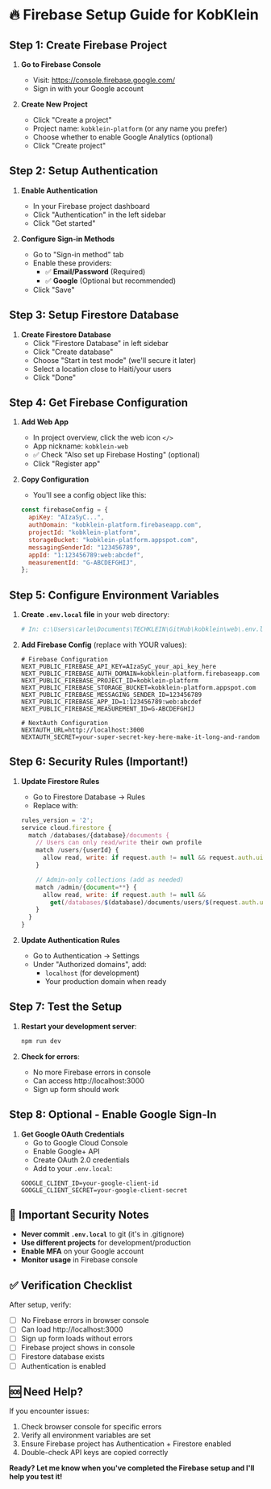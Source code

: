 # 🔥 Firebase Setup Guide for KobKlein

## Step 1: Create Firebase Project

1. **Go to Firebase Console**

   - Visit: https://console.firebase.google.com/
   - Sign in with your Google account

2. **Create New Project**
   - Click "Create a project"
   - Project name: `kobklein-platform` (or any name you prefer)
   - Choose whether to enable Google Analytics (optional)
   - Click "Create project"

## Step 2: Setup Authentication

1. **Enable Authentication**

   - In your Firebase project dashboard
   - Click "Authentication" in the left sidebar
   - Click "Get started"

2. **Configure Sign-in Methods**
   - Go to "Sign-in method" tab
   - Enable these providers:
     - ✅ **Email/Password** (Required)
     - ✅ **Google** (Optional but recommended)
   - Click "Save"

## Step 3: Setup Firestore Database

1. **Create Firestore Database**
   - Click "Firestore Database" in left sidebar
   - Click "Create database"
   - Choose "Start in test mode" (we'll secure it later)
   - Select a location close to Haiti/your users
   - Click "Done"

## Step 4: Get Firebase Configuration

1. **Add Web App**

   - In project overview, click the web icon `</>`
   - App nickname: `kobklein-web`
   - ✅ Check "Also set up Firebase Hosting" (optional)
   - Click "Register app"

2. **Copy Configuration**
   - You'll see a config object like this:
   ```javascript
   const firebaseConfig = {
     apiKey: "AIzaSyC...",
     authDomain: "kobklein-platform.firebaseapp.com",
     projectId: "kobklein-platform",
     storageBucket: "kobklein-platform.appspot.com",
     messagingSenderId: "123456789",
     appId: "1:123456789:web:abcdef",
     measurementId: "G-ABCDEFGHIJ",
   };
   ```

## Step 5: Configure Environment Variables

1. **Create `.env.local` file** in your web directory:

   ```bash
   # In: c:\Users\carle\Documents\TECHKLEIN\GitHub\kobklein\web\.env.local
   ```

2. **Add Firebase Config** (replace with YOUR values):

   ```env
   # Firebase Configuration
   NEXT_PUBLIC_FIREBASE_API_KEY=AIzaSyC_your_api_key_here
   NEXT_PUBLIC_FIREBASE_AUTH_DOMAIN=kobklein-platform.firebaseapp.com
   NEXT_PUBLIC_FIREBASE_PROJECT_ID=kobklein-platform
   NEXT_PUBLIC_FIREBASE_STORAGE_BUCKET=kobklein-platform.appspot.com
   NEXT_PUBLIC_FIREBASE_MESSAGING_SENDER_ID=123456789
   NEXT_PUBLIC_FIREBASE_APP_ID=1:123456789:web:abcdef
   NEXT_PUBLIC_FIREBASE_MEASUREMENT_ID=G-ABCDEFGHIJ

   # NextAuth Configuration
   NEXTAUTH_URL=http://localhost:3000
   NEXTAUTH_SECRET=your-super-secret-key-here-make-it-long-and-random
   ```

## Step 6: Security Rules (Important!)

1. **Update Firestore Rules**

   - Go to Firestore Database → Rules
   - Replace with:

   ```javascript
   rules_version = '2';
   service cloud.firestore {
     match /databases/{database}/documents {
       // Users can only read/write their own profile
       match /users/{userId} {
         allow read, write: if request.auth != null && request.auth.uid == userId;
       }

       // Admin-only collections (add as needed)
       match /admin/{document=**} {
         allow read, write: if request.auth != null &&
           get(/databases/$(database)/documents/users/$(request.auth.uid)).data.role == 'admin';
       }
     }
   }
   ```

2. **Update Authentication Rules**
   - Go to Authentication → Settings
   - Under "Authorized domains", add:
     - `localhost` (for development)
     - Your production domain when ready

## Step 7: Test the Setup

1. **Restart your development server**:

   ```bash
   npm run dev
   ```

2. **Check for errors**:
   - No more Firebase errors in console
   - Can access http://localhost:3000
   - Sign up form should work

## Step 8: Optional - Enable Google Sign-In

1. **Get Google OAuth Credentials**
   - Go to Google Cloud Console
   - Enable Google+ API
   - Create OAuth 2.0 credentials
   - Add to your `.env.local`:
   ```env
   GOOGLE_CLIENT_ID=your-google-client-id
   GOOGLE_CLIENT_SECRET=your-google-client-secret
   ```

## 🚨 Important Security Notes

- **Never commit `.env.local`** to git (it's in .gitignore)
- **Use different projects** for development/production
- **Enable MFA** on your Google account
- **Monitor usage** in Firebase console

## ✅ Verification Checklist

After setup, verify:

- [ ] No Firebase errors in browser console
- [ ] Can load http://localhost:3000
- [ ] Sign up form loads without errors
- [ ] Firebase project shows in console
- [ ] Firestore database exists
- [ ] Authentication is enabled

## 🆘 Need Help?

If you encounter issues:

1. Check browser console for specific errors
2. Verify all environment variables are set
3. Ensure Firebase project has Authentication + Firestore enabled
4. Double-check API keys are copied correctly

**Ready? Let me know when you've completed the Firebase setup and I'll help you test it!**
